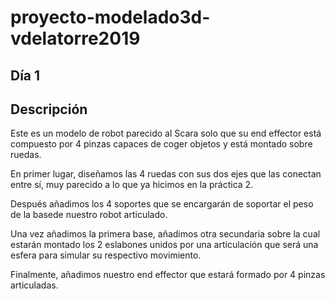 # proyecto-modelado3d-vdelatorre2019

## Día 1 


## Descripción

Este es un modelo de robot parecido al Scara solo que su end effector está compuesto por 4 pinzas capaces de coger objetos y está montado sobre ruedas.

En primer lugar, diseñamos las 4 ruedas con sus dos ejes que las conectan entre
sí, muy parecido a lo que ya hicimos en la práctica 2.

Después añadimos los 4 soportes que se encargarán de soportar el peso de la basede nuestro robot articulado. 

Una vez añadimos la primera base, añadimos otra secundaria sobre la cual estarán montado los 2 eslabones unidos por una articulación que será una esfera para simular su respectivo movimiento.

Finalmente, añadimos nuestro end effector que estará formado por 4 pinzas articuladas. 
